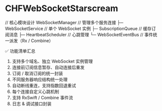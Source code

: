 # CHFWebSocketStarscream

// 核心模块设计
WebSocketManager       // 管理多个服务连接
 ├─ WebSocketService   // 单个 WebSocket 实例
     ├─ SubscriptionQueue      // 缓存订阅消息
     ├─ HeartbeatScheduler     // 心跳管理
     └─ WebSocketEventBus      // 事件统一派发（Rx / Combine）

✅ 功能清单汇总 	
1.	支持多个域名、独立 WebSocket 实例管理 	
2.	连接前订阅信息暂存、自动连接后重发 	
3.	订阅 / 取消订阅的统一封装 	
4.	不同服务器响应结构统一处理 	
5.	自动断线重连，支持指数回退重试 	
6.	每个连接自定义心跳机制 	
7.	支持 RxSwift / Combine 事件流 	
8.	日志 & 调试接口封装
